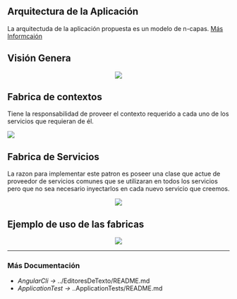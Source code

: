 ## Arquitectura de la Aplicación

La arquitectuda de la aplicación propuesta es un modelo de n-capas. [Más Informcaión](https://geeks.ms/jkpelaez/2009/05/30/arquitectura-basada-en-capas/)

## Visión Genera

<div style="text-align:center">

![][image_ref_a30ff4ads]

</div>

[image_ref_a30ff4ads]:https://github.com/patricioarena/Editores/blob/develop/Documentation/VisionGeneral.jpg

## Fabrica de contextos
<p>Tiene la responsabilidad de proveer el contexto requerido a cada uno de los servicios que requieran de
él.</p>

![][image_ref_a31ff4ads]

[image_ref_a31ff4ads]:https://github.com/patricioarena/Editores/blob/develop/Documentation/AbstractCotextFactory.jpg

## Fabrica de Servicios
<p>La razon para implementar este patron es poseer una clase que actue de proveedor de servicios comunes
que se utilizaran en todos los servicios pero que no sea necesario inyectarlos en cada nuevo servicio
que creemos.</p>
<div style="text-align:center">

![][image_ref_a32ff4ads]

</div>

[image_ref_a32ff4ads]:https://github.com/patricioarena/Editores/blob/develop/Documentation/AbstractServiceFactory.jpg

## Ejemplo de uso de las fabricas

<div style="text-align:center">

![][image_ref_a33ff4ads]

</div>

[image_ref_a33ff4ads]:https://github.com/patricioarena/Editores/blob/develop/Documentation/Example.jpg

---

### Más Documentación

- *AngularCli →* ../EditoresDeTexto/README.md
- *ApplicationTest →* ..ApplicationTests/README.md
